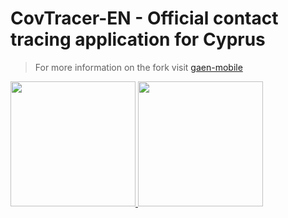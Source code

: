 # CovTracer-EN - Official contact tracing application for Cyprus

> For more information on the fork visit [gaen-mobile](https://github.com/Path-Check/gaen-mobile/blob/main/README.md)
> 

<a target="_blank" href="https://play.google.com/store/apps/details?id=cy.gov.dmrid.covtracer">
  <img width="200" src="https://github.com/Volorf/Badges/blob/master/Google%20Play/Google%20Play%20Badge.png"/>
</a>

<a target="_blank" href="https://apps.apple.com/lb/app/covtracer/id1510330601">
  <img width="200" src="https://github.com/Volorf/Badges/blob/master/App%20Store/App%20Store%20Badge.png"/>
</a>

